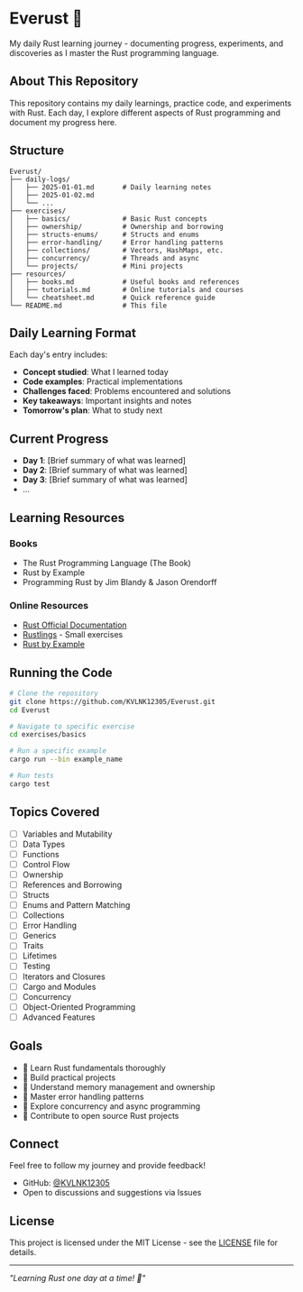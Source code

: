 # Everust 🦀

My daily Rust learning journey - documenting progress, experiments, and discoveries as I master the Rust programming language.

## About This Repository

This repository contains my daily learnings, practice code, and experiments with Rust. Each day, I explore different aspects of Rust programming and document my progress here.

## Structure

```
Everust/
├── daily-logs/
│   ├── 2025-01-01.md       # Daily learning notes
│   ├── 2025-01-02.md
│   └── ...
├── exercises/
│   ├── basics/             # Basic Rust concepts
│   ├── ownership/          # Ownership and borrowing
│   ├── structs-enums/      # Structs and enums
│   ├── error-handling/     # Error handling patterns
│   ├── collections/        # Vectors, HashMaps, etc.
│   ├── concurrency/        # Threads and async
│   └── projects/           # Mini projects
├── resources/
│   ├── books.md            # Useful books and references
│   ├── tutorials.md        # Online tutorials and courses
│   └── cheatsheet.md       # Quick reference guide
└── README.md               # This file
```

## Daily Learning Format

Each day's entry includes:
- **Concept studied**: What I learned today
- **Code examples**: Practical implementations
- **Challenges faced**: Problems encountered and solutions
- **Key takeaways**: Important insights and notes
- **Tomorrow's plan**: What to study next

## Current Progress

- **Day 1**: [Brief summary of what was learned]
- **Day 2**: [Brief summary of what was learned]
- **Day 3**: [Brief summary of what was learned]
- ...

## Learning Resources

### Books
- The Rust Programming Language (The Book)
- Rust by Example
- Programming Rust by Jim Blandy & Jason Orendorff

### Online Resources
- [Rust Official Documentation](https://doc.rust-lang.org/)
- [Rustlings](https://github.com/rust-lang/rustlings) - Small exercises
- [Rust by Example](https://doc.rust-lang.org/rust-by-example/)

## Running the Code

```bash
# Clone the repository
git clone https://github.com/KVLNK12305/Everust.git
cd Everust

# Navigate to specific exercise
cd exercises/basics

# Run a specific example
cargo run --bin example_name

# Run tests
cargo test
```

## Topics Covered

- [ ] Variables and Mutability
- [ ] Data Types
- [ ] Functions
- [ ] Control Flow
- [ ] Ownership
- [ ] References and Borrowing
- [ ] Structs
- [ ] Enums and Pattern Matching
- [ ] Collections
- [ ] Error Handling
- [ ] Generics
- [ ] Traits
- [ ] Lifetimes
- [ ] Testing
- [ ] Iterators and Closures
- [ ] Cargo and Modules
- [ ] Concurrency
- [ ] Object-Oriented Programming
- [ ] Advanced Features

## Goals

- 🎯 Learn Rust fundamentals thoroughly
- 🎯 Build practical projects
- 🎯 Understand memory management and ownership
- 🎯 Master error handling patterns
- 🎯 Explore concurrency and async programming
- 🎯 Contribute to open source Rust projects

## Connect

Feel free to follow my journey and provide feedback!

- GitHub: [@KVLNK12305](https://github.com/KVLNK12305)
- Open to discussions and suggestions via Issues

## License

This project is licensed under the MIT License - see the [LICENSE](LICENSE) file for details.

---

*"Learning Rust one day at a time! 🦀"*
